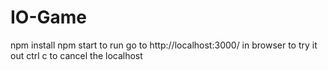 # IO-Game

npm install 
npm start to run
go to http://localhost:3000/ in browser to try it out
ctrl c to cancel the localhost